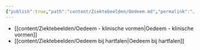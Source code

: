 ```yaml
---
{"publish":true,"path":"content/Ziektebeelden/Oedeem.md","permalink":"/content/ziektebeelden/oedeem/","title":"Oedeem","tags":["Cardiologie","Geriatrie","draft","Ziektebeeld"]}
---
```



- [[content/Ziektebeelden/Oedeem - klinische vormen\|Oedeem - klinische vormen]]
- [[content/Ziektebeelden/Oedeem bij hartfalen\|Oedeem bij hartfalen]]